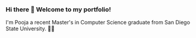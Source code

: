 ### Hi there :wave: Welcome to my portfolio! 
I'm Pooja a recent Master's in Computer Science graduate from San Diego State University. :woman_technologist:	

